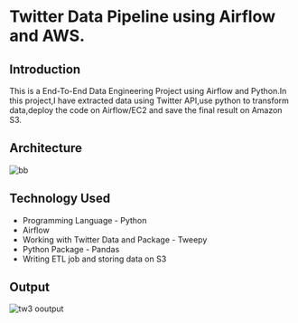 # Twitter Data Pipeline using Airflow and AWS.

## Introduction 
This is a End-To-End Data Engineering Project using Airflow and Python.In this project,I have extracted data using Twitter API,use python to transform data,deploy the code on Airflow/EC2 and save the final result on Amazon S3.

## Architecture
![bb](https://user-images.githubusercontent.com/106689439/212523354-f2ded2f2-2d32-41a0-968b-e715d2220506.jpg)

## Technology Used
- Programming Language - Python
- Airflow
- Working with Twitter Data and Package - Tweepy
- Python Package - Pandas
- Writing ETL job and storing data on S3

## Output
![tw3 ooutput](https://user-images.githubusercontent.com/106689439/212612496-e77177fe-4d68-419d-b420-f5e857cf4428.jpg)




